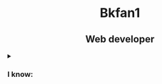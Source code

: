 <h1 align="center">Bkfan1</h1>
<h2 align="center" >Web developer</h2>

<details >
    <summary><h3>I know:</h3></summary>
    <hr>
    <div style="display: flex; justify-content: space-center; align-items: center;">
        <img width="100px" height="100px" src="https://lh3.googleusercontent.com/proxy/Lit7wlZ4KCxlAAfU1gfeR5sRTTXhjD-nPY0yooMOKXaaclsRwpZgH-aQLNbeaw-T1fI-uR2j3X9CIZ98GaHvys3z3-df_2wb4xiDF2JuqO3kzeYWH2ch3SDPXtAyeXoK2Otmmzttkh1XhQyya6iohqVww7bXLq_GrwGnWI0bsc905idnpH4" alt="HTML5">
        <img width="100px" height="100px" src="https://kariselovuo.pro/ksprov1/wp-content/uploads/2018/02/css-logo.png" alt="CSS3">
        <img width="100px" height="100px" src="https://www.mozillaphilippines.org/wp-content/uploads/2016/06/javascript-logo.jpg" alt="JavaScript">
        <img width="100px" height="100px" src="https://www.ondho.com/wp-content/uploads/2015/04/thumbnail-sass.png" alt="SASS">
        <img width="100px" height="100px" src="https://res.cloudinary.com/practicaldev/image/fetch/s--Rr7K5gOm--/c_limit%2Cf_auto%2Cfl_progressive%2Cq_auto%2Cw_880/https://dbalas.gallerycdn.vsassets.io/extensions/dbalas/vscode-html2pug/0.0.2/1532242577062/Microsoft.VisualStudio.Services.Icons.Default" alt="Pug HTML">
        <img width="100px" height="100px" src="https://bashlogo.com/img/symbol/png/monochrome_light.png" alt="Bash/Shell Scripting">
        <img width="100px" height="100px" src="https://upload.wikimedia.org/wikipedia/commons/thumb/c/c3/Python-logo-notext.svg/1200px-Python-logo-notext.svg.png" alt="Python">
        <img width="100px" height="100px" src="https://anterior.tectimes.net/wp-content/uploads/2017/08/Azure-SQL-Database-generic_COLOR.png" alt="SQL Language">
        <img width="180px" height="100px" src="https://static-00.iconduck.com/assets.00/logo-markdown-icon-512x385-k241bxv5.png" alt="Markdown Language">
    </div>
    <hr>

</details>

